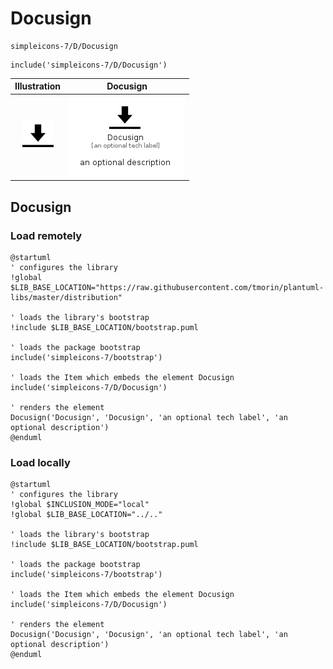 # Docusign


```text
simpleicons-7/D/Docusign
```

```text
include('simpleicons-7/D/Docusign')
```



| Illustration | Docusign |
| :---: | :---: |
| ![illustration for Illustration](../../simpleicons-7/D/Docusign.png) | ![illustration for Docusign](../../simpleicons-7/D/Docusign.Local.png) |




## Docusign

### Load remotely
```plantuml
@startuml
' configures the library
!global $LIB_BASE_LOCATION="https://raw.githubusercontent.com/tmorin/plantuml-libs/master/distribution"

' loads the library's bootstrap
!include $LIB_BASE_LOCATION/bootstrap.puml

' loads the package bootstrap
include('simpleicons-7/bootstrap')

' loads the Item which embeds the element Docusign
include('simpleicons-7/D/Docusign')

' renders the element
Docusign('Docusign', 'Docusign', 'an optional tech label', 'an optional description')
@enduml
```

### Load locally
```plantuml
@startuml
' configures the library
!global $INCLUSION_MODE="local"
!global $LIB_BASE_LOCATION="../.."

' loads the library's bootstrap
!include $LIB_BASE_LOCATION/bootstrap.puml

' loads the package bootstrap
include('simpleicons-7/bootstrap')

' loads the Item which embeds the element Docusign
include('simpleicons-7/D/Docusign')

' renders the element
Docusign('Docusign', 'Docusign', 'an optional tech label', 'an optional description')
@enduml
```

